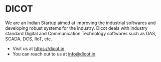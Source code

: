 # DICOT
We are an Indian Startup aimed at improving the industrial softwares and developing robust systems for the industry. Dicot deals with industry standard Digital and Communication Technology softwares such as DAS, SCADA, DCS, IIoT, etc.
- Visit us at https://dicot.in
- You can reach out to us at info@dicot.in
